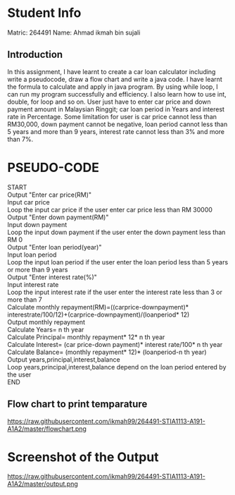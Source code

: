 # Student Info
Matric: 264491 
Name: Ahmad ikmah bin sujali

## Introduction
In this assignment, I have learnt to create a car loan calculator including write a pseudocode, draw a flow chart and write a java code. I have learnt the formula to calculate and apply in java program. By using while loop, I can run my program successfully and efficiency. I also learn how to use int, double, for loop and so on. User just have to enter car price and down payment amount in Malaysian Ringgit; car loan period in Years and interest rate in Percentage. Some limitation for user is car price cannot less than RM30,000, down payment cannot be negative, loan period cannot less than 5 years and more than 9 years, interest rate cannot less than 3% and more than 7%.

# PSEUDO-CODE  
START  
   Output "Enter car price(RM)"  
	 Input car price  
	 Loop the input car price if the user enter car price less than RM 30000  
	 Output "Enter down payment(RM)"  
	 Input down payment  
	 Loop the input down payment if the user enter the down payment less than RM 0  
	 Output "Enter loan period(year)"  
	 Input loan period  
	 Loop the input loan period if the user enter the loan period less than 5 years or more than 9 years  
	 Output "Enter interest rate(%)"  
	 Input interest rate  
	 Loop the input interest rate if the user enter the interest rate less than 3 or more than 7  
	 Calculate monthly repayment(RM)=((carprice-downpayment)* interestrate/100/12)+(carprice-downpayment)/(loanperiod* 12)  
	 Output monthly repayment  
	 Calculate Years= n th year  
   Calculate Principal= monthly repayment* 12* n th year  
   Calculate Interest= (car price-down payment)* interest rate/100* n th year  
   Calculate Balance= (monthly repayment* 12)* (loanperiod-n th year)  
	 Output years,principal,interest,balance  
   Loop years,principal,interest,balance depend on the loan period entered by the user  
END 

## Flow chart to print temparature
https://raw.githubusercontent.com/ikmah99/264491-STIA1113-A191-A1A2/master/flowchart.png

# Screenshot of the Output
https://raw.githubusercontent.com/ikmah99/264491-STIA1113-A191-A1A2/master/output.png
